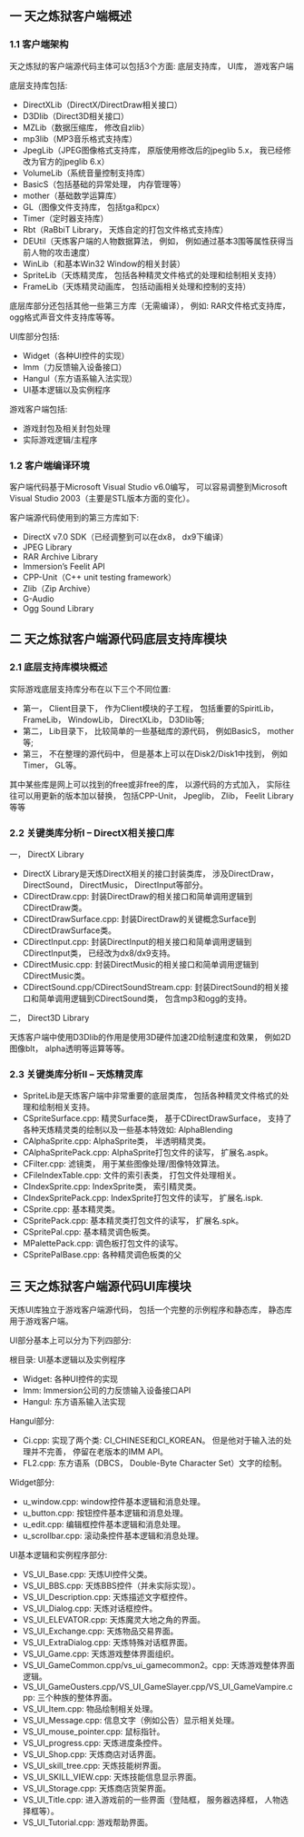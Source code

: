 ## 一 天之炼狱客户端概述

### 1.1 客户端架构

天之炼狱的客户端源代码主体可以包括3个方面: 底层支持库， UI库， 游戏客户端

底层支持库包括:

* DirectXLib（DirectX/DirectDraw相关接口）
* D3Dlib（Direct3D相关接口）
* MZLib（数据压缩库， 修改自zlib）
* mp3lib（MP3音乐格式支持库）
* JpegLib（JPEG图像格式支持库， 原版使用修改后的jpeglib 5.x， 我已经修改为官方的jpeglib 6.x）
* VolumeLib（系统音量控制支持库）
* BasicS（包括基础的异常处理， 内存管理等）
* mother（基础数学运算库）
* GL（图像文件支持库， 包括tga和pcx）
* Timer（定时器支持库）
* Rbt（RaBbiT Library， 天炼自定的打包文件格式支持库）
* DEUtil（天炼客户端的人物数据算法， 例如， 例如通过基本3围等属性获得当前人物的攻击速度）
* WinLib（和基本Win32 Window的相关封装）
* SpriteLib（天炼精灵库， 包括各种精灵文件格式的处理和绘制相关支持）
* FrameLib（天炼精灵动画库， 包括动画相关处理和控制的支持）

底层库部分还包括其他一些第三方库（无需编译）， 例如: RAR文件格式支持库， ogg格式声音文件支持库等等。

UI库部分包括:

* Widget（各种UI控件的实现）
* Imm（力反馈输入设备接口）
* Hangul（东方语系输入法实现）
* UI基本逻辑以及实例程序

游戏客户端包括:

* 游戏封包及相关封包处理
* 实际游戏逻辑/主程序

### 1.2 客户端编译环境

客户端代码基于Microsoft Visual Studio v6.0编写， 可以容易调整到Microsoft Visual Studio 2003（主要是STL版本方面的变化）。

客户端源代码使用到的第三方库如下:

* DirectX v7.0 SDK（已经调整到可以在dx8， dx9下编译）
* JPEG Library
* RAR Archive Library
* Immersion’s Feelit API
* CPP-Unit（C++ unit testing framework）
* Zlib（Zip Archive）
* G-Audio
* Ogg Sound Library


## 二 天之炼狱客户端源代码底层支持库模块

### 2.1 底层支持库模块概述

实际游戏底层支持库分布在以下三个不同位置:

* 第一， Client目录下， 作为Client模块的子工程， 包括重要的SpiritLib， FrameLib， WindowLib， DirectXLib， D3Dlib等;
* 第二， Lib目录下， 比较简单的一些基础库的源代码， 例如BasicS， mother等;
* 第三， 不在整理的源代码中， 但是基本上可以在Disk2/Disk1中找到， 例如Timer， GL等。

其中某些库是网上可以找到的free或非free的库， 以源代码的方式加入， 实际往往可以用更新的版本加以替换， 包括CPP-Unit， Jpeglib， Zlib， Feelit Library等等

### 2.2 关键类库分析I – DirectX相关接口库

一， DirectX Library

* DirectX Library是天炼DirectX相关的接口封装类库， 涉及DirectDraw， DirectSound， DirectMusic， DirectInput等部分。
* CDirectDraw.cpp: 封装DirectDraw的相关接口和简单调用逻辑到CDirectDraw类。
* CDirectDrawSurface.cpp: 封装DirectDraw的关键概念Surface到CDirectDrawSurface类。
* CDirectInput.cpp: 封装DirectInput的相关接口和简单调用逻辑到CDirectInput类， 已经改为dx8/dx9支持。
* CDirectMusic.cpp: 封装DirectMusic的相关接口和简单调用逻辑到CDirectMusic类。
* CDirectSound.cpp/CDirectSoundStream.cpp: 封装DirectSound的相关接口和简单调用逻辑到CDirectSound类， 包含mp3和ogg的支持。

二， Direct3D Library

天炼客户端中使用D3Dlib的作用是使用3D硬件加速2D绘制速度和效果， 例如2D图像blt， alpha透明等运算等等。

### 2.3 关键类库分析II – 天炼精灵库

* SpriteLib是天炼客户端中非常重要的底层类库， 包括各种精灵文件格式的处理和绘制相关支持。
* CSpriteSurface.cpp: 精灵Surface类， 基于CDirectDrawSurface， 支持了各种天炼精灵类的绘制以及一些基本特效如: AlphaBlending
* CAlphaSprite.cpp: AlphaSprite类， 半透明精灵类。
* CAlphaSpritePack.cpp: AlphaSprite打包文件的读写， 扩展名.aspk。
* CFilter.cpp: 滤镜类， 用于某些图像处理/图像特效算法。
* CFileIndexTable.cpp: 文件的索引表类， 打包文件处理相关。
* CIndexSprite.cpp: IndexSprite类， 索引精灵类。
* CIndexSpritePack.cpp: IndexSprite打包文件的读写， 扩展名.ispk.
* CSprite.cpp: 基本精灵类。
* CSpritePack.cpp: 基本精灵类打包文件的读写， 扩展名.spk。
* CSpritePal.cpp: 基本精灵调色板类。
* MPalettePack.cpp: 调色板打包文件的读写。
* CSpritePalBase.cpp: 各种精灵调色板类的父

## 三 天之炼狱客户端源代码UI库模块

天炼UI库独立于游戏客户端源代码， 包括一个完整的示例程序和静态库， 静态库用于游戏客户端。

UI部分基本上可以分为下列四部分:

根目录: UI基本逻辑以及实例程序

* Widget: 各种UI控件的实现
* Imm: Immersion公司的力反馈输入设备接口API
* Hangul: 东方语系输入法实现

Hangul部分:

* Ci.cpp: 实现了两个类: CI\_CHINESE和CI\_KOREAN。 但是他对于输入法的处理并不完善， 停留在老版本的IMM API。
* FL2.cpp: 东方语系（DBCS， Double-Byte Character Set）文字的绘制。

Widget部分:

* u_window.cpp: window控件基本逻辑和消息处理。
* u_button.cpp: 按钮控件基本逻辑和消息处理。
* u_edit.cpp: 编辑框控件基本逻辑和消息处理。
* u_scrollbar.cpp: 滚动条控件基本逻辑和消息处理。

UI基本逻辑和实例程序部分:

* VS\_UI\_Base.cpp: 天炼UI控件父类。
* VS\_UI\_BBS.cpp: 天炼BBS控件（并未实际实现）。
* VS\_UI\_Description.cpp: 天炼描述文字框控件。
* VS\_UI\_Dialog.cpp: 天炼对话框控件。
* VS\_UI\_ELEVATOR.cpp: 天炼魔灵大地之角的界面。
* VS\_UI\_Exchange.cpp: 天炼物品交易界面。
* VS\_UI\_ExtraDialog.cpp: 天炼特殊对话框界面。
* VS\_UI\_Game.cpp: 天炼游戏整体界面组织。
* VS\_UI\_GameCommon.cpp/vs_ui_gamecommon2。cpp: 天炼游戏整体界面逻辑。
* VS\_UI\_GameOusters.cpp/VS_UI_GameSlayer.cpp/VS_UI_GameVampire.cpp: 三个种族的整体界面。
* VS\_UI\_Item.cpp: 物品绘制相关处理。
* VS\_UI\_Message.cpp: 信息文字（例如公告）显示相关处理。
* VS\_UI\_mouse_pointer.cpp: 鼠标指针。
* VS\_UI\_progress.cpp: 天炼进度条控件。
* VS\_UI\_Shop.cpp: 天炼商店对话界面。
* VS\_UI\_skill_tree.cpp: 天炼技能树界面。
* VS\_UI\_SKILL_VIEW.cpp: 天炼技能信息显示界面。
* VS\_UI\_Storage.cpp: 天炼商店货架界面。
* VS\_UI\_Title.cpp: 进入游戏前的一些界面（登陆框， 服务器选择框， 人物选择框等）。
* VS\_UI\_Tutorial.cpp: 游戏帮助界面。
